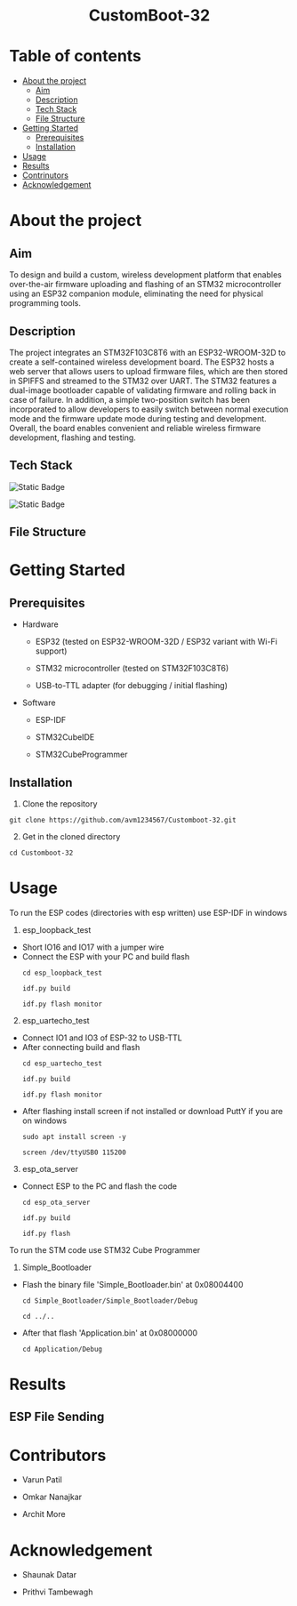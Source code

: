 <p>
<h1 align = "center" > <strong>CustomBoot-32</strong> <br></h1>
</p>

# Table of contents

- [About the project](#about-the-project)
    - [Aim](#aim)
    - [Description](#description)
    - [Tech Stack](#tech-stack)
    - [File Structure](#file-structure)
- [Getting Started](#getting-started)
    - [Prerequisites](#prerequisites)
    - [Installation](#installation)
- [Usage](#usage)
- [Results](#results)
- [Contrinutors](#contributors)
- [Acknowledgement](#acknowledgement)

# About the project
## Aim
To design and build a custom, wireless development platform that enables over-the-air firmware uploading and flashing of an STM32 microcontroller using an ESP32 companion module, eliminating the need for physical programming tools.

## Description
The project integrates an STM32F103C8T6 with an ESP32-WROOM-32D to create a self-contained wireless development board. The ESP32 hosts a web server that allows users to upload firmware files, which are then stored in SPIFFS and streamed to the STM32 over UART. The STM32 features a dual-image bootloader capable of validating firmware and rolling back in case of failure. In addition, a simple two-position switch has been incorporated to allow developers to easily switch between normal execution mode and the firmware update mode during testing and development. Overall, the board enables convenient and reliable wireless firmware development, flashing and testing.

## Tech Stack
![Static Badge](https://img.shields.io/badge/Embedded_C-blue?style=for-the-badge&logo=C&labelColor=black)

![Static Badge](https://img.shields.io/badge/PCB%20Designing-green?style=for-the-badge)

## File Structure 

# Getting Started
## Prerequisites 
- Hardware
    - ESP32 (tested on ESP32-WROOM-32D / ESP32 variant with Wi-Fi support)

    - STM32 microcontroller (tested on STM32F103C8T6)

    - USB-to-TTL adapter (for debugging / initial flashing)
- Software 
    - ESP-IDF

    - STM32CubeIDE 

    - STM32CubeProgrammer

## Installation
1) Clone the repository<br>
```
git clone https://github.com/avm1234567/Customboot-32.git
```

2) Get in the cloned directory<br>
```
cd Customboot-32
```

# Usage
To run the ESP codes (directories with esp written) use ESP-IDF in windows 

1) esp_loopback_test
- Short IO16 and IO17 with a jumper wire
- Connect the ESP with your PC and build flash
    ```
    cd esp_loopback_test
    ```
    ```
    idf.py build
    ```
    ```
    idf.py flash monitor
    ```

2) esp_uartecho_test
- Connect IO1 and IO3 of ESP-32 to USB-TTL 
- After connecting build and flash 
    ```
    cd esp_uartecho_test
    ```
    ```
    idf.py build 
    ```
    ```
    idf.py flash monitor 
    ```
- After flashing install screen if not installed or download PuttY if you are on windows 
    ```
    sudo apt install screen -y
    ```
    ```
    screen /dev/ttyUSB0 115200
    ```
3) esp_ota_server
- Connect ESP to the PC and flash the code
    ```
    cd esp_ota_server
    ```
    ```
    idf.py build
    ```
    ```
    idf.py flash
    ```
To run the STM code use STM32 Cube Programmer 
1) Simple_Bootloader
- Flash the binary file 'Simple_Bootloader.bin' at 0x08004400
    ```
    cd Simple_Bootloader/Simple_Bootloader/Debug
    ```
    ```
    cd ../..
    ```
- After that flash 'Application.bin' at 0x08000000
    ```
    cd Application/Debug
    ```

# Results
## ESP File Sending 


# Contributors
- Varun Patil

- Omkar Nanajkar

- Archit More

# Acknowledgement
- Shaunak Datar

- Prithvi Tambewagh










